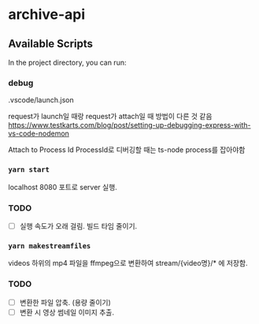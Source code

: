 # archive-api

## Available Scripts

In the project directory, you can run:

### debug

.vscode/launch.json

request가 launch일 때랑 request가 attach일 때 방법이 다른 것 같음
https://www.testkarts.com/blog/post/setting-up-debugging-express-with-vs-code-nodemon

Attach to Process Id
ProcessId로 디버깅할 때는 ts-node process를 잡아야함

### `yarn start`

localhost 8080 포트로 server 실행.

### TODO

- [ ] 실행 속도가 오래 걸림. 빌드 타임 줄이기.

### `yarn makestreamfiles`

videos 하위의 mp4 파일을 ffmpeg으로 변환하여 stream/{video명}/\* 에 저장함.

### TODO

- [ ] 변환한 파일 압축. (용량 줄이기)
- [ ] 변환 시 영상 썸네일 이미지 추출.
